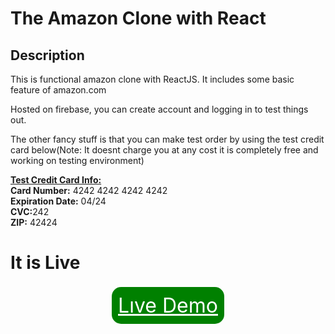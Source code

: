 
# The Amazon Clone with React


## Description
This is functional amazon clone with ReactJS. It includes some basic feature of amazon.com

Hosted on firebase, you can create account and logging in to test things out.

The other fancy stuff is that you can make test order by using the test credit card below(Note: It doesnt charge you at any cost it is completely free and working on testing environment)

<strong style="text-decoration:underline">Test Credit Card Info:<br></strong>
<strong>Card Number:</strong> 4242 4242 4242 4242<br>
<strong>Expiration Date:</strong> 04/24<br>
<strong>CVC:</strong>242<br>
<strong>ZIP:</strong> 42424


<h1>It is Live</h1>
<p class="live__demo_btn" style="font-size:32px;text-align:center;"><a style="background-color:green;border-radius:15px;padding:10px;color:white;"href="https://challange-7c2c5.web.app/">Lıve Demo</a></p>
<style>
.live__demo_btn a:hover{
    text-decoration:none;
    background-color:darkgreen!important;
}
.live__demo_btn a{
    transition:all .4s ease-in-out;
}
</style>


